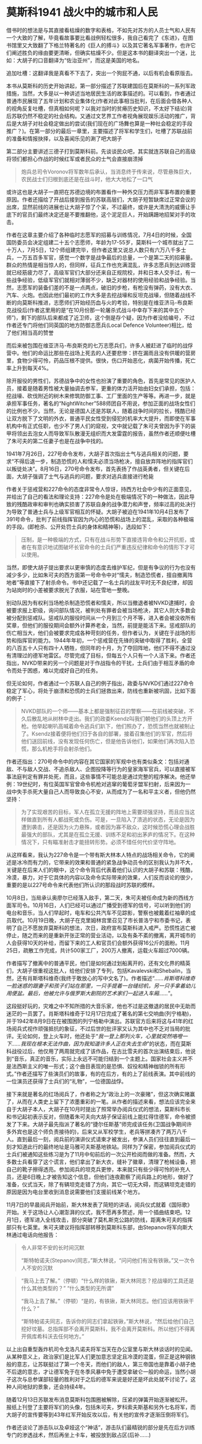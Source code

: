 # 莫斯科1941 战火中的城市和人民 #
借书时的想法是与其直接看枯燥的数字和表格，不如先对苏方的人员士气和人民有一个大致的了解，毕竟看故事要比看战例轻松很多，我自己看完了《东进》，在图书馆里又大致翻了下格兰特著名的《巨人的搏斗》以及其它著名军事著作，也许它们阐述胜负的缘由要更清晰，但确实枯燥不少。但是这本书的翻译突出一个迷，比如：大胡子的口音翻译为“佐治亚州”，而这是美国的地名。

追加吐槽：这翻译我是真看不下去了，突出一个狗屁不通，以后有机会看原版去。
  
本书从莫斯科的历史开始讲起，第一部分描述了苏联建国后在莫斯科的一系列军政措施，当然，大多是以一种讲述当地居民生活的故事描述的。可以看到，作者通过普通市民展现了五年计划和农业集体化(作者对此事相当批判，在后面会借各种人的视角反复吐槽，但真相如何呢？以我对当时的贫瘠历史知识，不太好下结论)背后苏联仍然不稳定的社会结构。又通过文艺界工作者视角展现娱乐活动的推广，背后是大胡子对社会稳定做出的尝试(我们现在的广场舞也算是一种社会稳定的手段推广？)。在第一部分的最后一章里，主要描述了将军和学生们，吐槽了苏联战前的准备和情报抉择，以及喜闻乐见的涮了吧大胡子

第二部分主要讲述三德子打到莫斯科前。先谈谈民众吧，其实就连苏联自己的高级将领们都担心作战的时候红军或者民众的士气会直接崩溃掉

> 炮兵总司令Voronov将军数年后承认，当消息终于传来说，尽管悬殊巨大，农民战士们归根到底还是在战斗时，他大大地松了一口气

或许这也是大胡子一直把在苏德边境的布置看作一种外交压力而非军事布置的重要原因。作者还描绘了开战后接到报告的苏联高层们，大胡子短暂缺席过正常会议的出席，显然前线的进展也让大胡子惊了个呆，不过最终，或许是大清洗的威慑让手底下的官员们最终决定还是不要推翻他，这个泥足巨人，开始蹒跚地招架对手的攻击。

作者在这章主要介绍了各种临时志愿军的招募与训练情况，7月4日的时候，全国国防委员会决定组建二十五个志愿师，年龄为17-55岁，莫斯科一个城市就出了二十万人，7月5日，12个师组建完毕，但作者这里又说总人数只有六万八千多士兵，一万五百多军官，感觉一个数字是战争最后的总量，一个是第二天的招募量。群众的热情是相当惊人的，但同样，征兵工作也充满混乱，许多志愿兵到达训练营就已经筋疲力尽了，高级军官们大部分还来自正规院校，并和日本人交手过，有一些战争经验，低级军官们就相对薄弱不少，缺乏对器材的使用经验和战争经验。当然，志愿军的装备们差的不是一点两点，破旧的步枪，有枪没有弹药，没有大衣、汽车、火炮。也因此他们最初的工作大多是去挖战壕和反坦克战壕，但随着战线不断的向莫斯科推进，志愿师们开始经历血与火的考验，特别是在维亚济马-布良斯克战役后(作者这里用的是“在10月份那一轮屠杀式战斗中幸存下来的其中五个师”)，剩下的部队后来都成了近卫师，这个倒是存个疑，因为作者没给编号，不过作者还专门将他们同英国的地方防御志愿兵(Local Defence Volunteer)相比，给了他们相当高的赞誉

而后来被包围在维亚济马-布良斯克的七万志愿兵们，许多人被赶进了临时的战俘营中。他们的命运比那些在战场上死去的人还要悲惨：挤在漏雨且没有供暖的营房里，食物少得可怜，药品压根不提供。很快，伤口开始恶化，病菌开始传播，死亡率上升到每天4%。

除开服役的男性们，苏德战争中的女性也扮演了重要的角色，首先是常见的医护人员，接着是随着男性被大量抽调去参军，更重的体力活开始由妇女们承担，包括：挖战壕、砍伐附近的树木来修筑防御工事、工厂里面的生产等等。再进一步，就是承担军事任务，著名的“NightWitcher”588师团自不用说，参加正面的战场女性们的比例也不少。当然，无论是德国人还是苏联人，随着战争时间的拉长，残酷已经让双方脱下了文明的外衣，普通平民女性受到侵犯的机率大大提升，而即使在军事机构中有正式任职，也少不了男人们的窥视，文中就记载了朱可夫曾因为手下的装甲将领出去泡女人而导致军队散漫无组织而大发雷霆的报告，虽然作者还顺便吐槽了朱可夫的第二任妻子也是在战争中找的。

1941年7月26日，227号命令发布，大胡子首次指出士气与逃兵相关的问题，要求“不得后退一步，制造恐慌的人和懦夫必须当场枪决，擅自放弃阵地的指挥官们以叛徒处决”。8月16日，270号命令发布，首先表扬了作战英勇者，但关键在后面，大胡子强调了士气与逃兵的问题，要求对逃兵直接进行枪毙

作者关于惩戒营和227命令的态度非常令人惊讶，持西方社会中少有的正面意见，并给出了自己的看法和理论支持：227命令是处在极端情况下的一种做法，因此导致的残酷政审和审判也确实损害了苏联自身的战争潜力和声誉，频率过高的处决行为导致了普通士兵与上级军官相互的怀疑。大胡子被迫在1941年10月4日发布了391号命令，批判了前线指挥官因为内心的恐慌和战场上的混乱，采取的各种极端的手段。(即枪杀、公开处罚士兵的身体和精神等)，选段如下：
> 压制，是一种极端的方式，只有在战斗形势下直接违背命令和公开抗拒，或者在有意识地试图破坏长官命令的士兵们严重违反纪律和命令的情形下才可以使用。

当然，即使大胡子提出要求以更审慎的态度去维护军纪，但是有争议的行为也没有减少多少，比如朱可夫的西方面第一号命令中对“懦夫，制造恐慌者，擅自撤离阵地者”等直接下了射杀命令。书中还记载了一名士兵的战友平时无不良纪律，却因为站岗时的小差被要求脱光了衣服，站在雪地一整晚。

别动队因为有权利当场枪杀制造恐慌者和懦夫，所以当撤退者被NVKD逮捕时，会被要求报上职级，询问部队情况，被判处有罪者会被当场枪决，其它人则大多数会被分配到惩戒队。惩戒队的服役时间从一个月到三个月不等，进入者会被没收所有奖章，但他们的服役期间会额外计算养老金，当然，前提是能活下来。惩戒部队的伤亡相当大，他们会被要求完成各种苛刻的任务，但作者认为，关键在于战场的形势和指挥官的能力。1944年年初，一个惩戒营在先锋的突破中取得了胜利，全营的八百五十人只有四十人牺牲，但同年的十月，为了夺回阵地，他们不得不通过没有清理过的德军地雷区。尽管完成了目标，但每五个人只有一个人活下来。作者还指出，NVKD带来的另一个问题是对于作战指令的干扰，士兵们由于相互矛盾的命令而处于困惑，难以完成好自己的任务。

但无论如何，作者通过一个苏联人自己的例子指出，政委与NVKD们通过227命令稳定了军心，将处于崩溃和恐慌的士兵们拯救出来，防线也重新被巩固，比如下面的例子：

> NVKD部队的一个师——基本上都是强制征召的警察——在前线被突破，不久后散乱地从树林中走出。我们的政委Ksendz叫我们朝他们的头顶上方开枪。他举起喇叭高喊着命令逃兵们趴下，他们照办了，恐慌当然也就被制止了。Ksendz接着便将他们归于各自的部署，接着召集他们的军官，然后将他们送回前线，没有发现任何伤亡，但是他告诉他们，如果他们再次陷入恐慌，那么机枪手将会射杀他们。

作者还指出：270号命令中的内容在其它国家的军规中也有类似条文：包括对通敌、不与敌人交战、不追杀敌人、企图投降等行为的皇家海军官兵，可以直接被军事法庭判定有罪并处死，而且，这些事情不可能总是通过完整的程序解决。他还举例：19世纪时，有位英国军官曾命令机枪对逃窜的葡萄牙盟军扫射，后来因为一战中失手杀死大量自己人而导致良心不安，从而成为了一名和平主义者，但他仍然坚持：
> 为了实现艰苦的目标，军人在孤立无援的阵地上需要顽强坚持，而且应当这样做直到所有人都战死或负伤。可是，一旦陷入了溃逃的状态，无论是因为遭到袭击，还是因为火力悬殊，或者因为寡不敌众，这时候恐慌心理会战胜最强大的部队，尤其是在孤立无援、训练不足和初出茅庐的情况下。在这种情况下，只有瞄准射击才能扭转形势。必须不惜任何代价坚守阵地。

从这样看来，我认为227命令是一个带有斯大林本人特点的战场相关命令，它的阐述是冰冷而有力的，它带来的效果和普通的紧急战争动员令的区别我认为并不大，关键是在后来人们的眼中，这个命令背后代表着他们认识的大胡子和苏联：残酷，冷漠，暴力，对于它具体的内容以及命令实际带来的效果，人们反而谈论的很少，重要的是以227号命令来代表他们所认识的那段战时苏联的模样。

10月8日，当局承认奥廖尔已经落入敌手，第二天，朱可夫被任命成为新的西线方面军司令。10月16日，人们已经可以通过广播受到德军的信号，可以听到他们的电台和音乐，当人们早起时，电车和公共汽车不见踪影，警察也被戴着红袖章的成员取代。10月19日晚，大胡子在克里姆林宫里召见了市长普洛宁和市委书记，表明了自己不愿放弃莫斯科的想法，次日，政府宣布莫斯科进入戒严。恐慌性逃亡被停止，随之而来的是重新开张正常的营业活动，以及有条不紊的撤离，离开城市的人会获得10天的补给，而留下来的工人和官员们会额外获得16公斤的面粉。11月25日，疏散工作完成，共计500家工厂，200万人撤离，运载火车超过7000辆。

作者描写了撤离中的普通平民，他们是如何通过划船离开的，还有文化界的精英们，大胡子很重视这批人，给他们安排了专列，包括Kavalevski和Shebalin，当然，还有肖斯塔科维奇(我终于敢放心的写中文名了)。作者描述“*……肖斯塔科维奇一脸迷惑的跟妻子和孩子们站在那里，一只手提着一台缝纫机，另一只手拿着幼儿用便盆。最后，他被允许与俄罗斯大剧院的艺术家们一起进入车厢……*”。

这段挺好玩的，灾难之中不知所措的大音乐家，他也不过是这撤退的居民中无助而迷茫的一员罢了。肖斯塔科维奇于12月17日完成了著名的第七交响曲(列宁格勒)，并于1942年8月9日在在被围困的列宁格勒中演出。苏联官方后来将这与41年的红场阅兵式视作顽强抵抗的象征，不过后世的批评家又认为其中也不乏对当局的批评。无论如何，登上火车时，他还处于“*我一登上那列火车，心里就突然咯噔一下……我现在根本无法作曲，因为我知道许多人正在失去生命*”的状态，而在莫斯科战役过后，他仅用了两周就完成了该作品，在古比雪夫的首次出演结束后，他说到“音乐，真正的音乐，实际上永远不可能归结到一个主题上。国家社会主义并不是法西斯主义的唯一形式；这个曲目表现的是恐惧、奴役和精神枷锁的所有形式。”作者还描写了些演员们的故事，有的在后方，有的上了前线表演。其中前线的一位演员还获得了士兵们的“礼物”，一位德国战俘。

接下来就是著名的红场阅兵了，作者称之为“政治上的一次豪赌”，但这次确实赌赢了，从而在人类史上留下了浓墨重彩的一笔。从作者的描述来看，想法应该完全来自于大胡子本人，大胡子在10月时提出了照常举办阅兵仪式的想法，莫斯科市长和书记起初表示反对，但随着朱可夫向大胡子保证前线上能扛得住德军，命令被颁发了下来。大胡子最先指派了著名的“捷尔任斯基”师完成该任务(卫国战争期间许多外宾也是这个师负责接待的)，后来又从军校学生，老兵等拼凑齐了两万八千人。直到最后一刻，阅兵前的演讲仪式请柬才被发出，参演人员们往往直到最后一刻才知道此行的最终地址是马雅可夫斯基地铁站。同样为了保密，参加阅兵仪式的士兵们被通知这些练习是为了11月中旬前后的一次公开检阅而做的准备。然而，大多数士兵看穿了这个谎言，他们拿出了新大衣，缝补了徽章，清理了枪械设备，把自己的靴子擦得透亮。参加阅兵的坦克兵更惨，本来就只有些少得可怜的补充人员，还是6日晚上才被告知这个信息，但他们连夜勘察了阅兵路上的地形，做好了准备，仪式当天，除了有辆坦克走错了方向，其它一切无大碍，而这辆坦克走错的原因是因为电台里收到消息说需要他们支援前线某个地方。

11月7日的早晨阅兵开始前，斯大林发表了简短的讲话，阅兵仪式就着《国际歌》开始。关于这场让人心潮澎湃的仪式，我不愿再多赘述，用一个插曲结束吧。12月1日，德军进入全线攻击，部分突破了莫札斯克公路的防线，距离朱可夫的指挥部只有七英里。朱可夫建议将指挥部转移到莫斯科东部，由Stepanov将军向斯大林通过电话向他报告：
> 令人非常不安的长时间沉默
> 
> “斯特帕诺夫(Stepanov)同志，”斯大林说，“问问他们有没有铁锹。”又一次令人不安的沉默

> “我马上去了解。”（停顿）“什么样的铁锹，斯大林同志？挖战壕的工具还是什么其他类型的？”
> “什么类型的无所谓”
> 
> “我马上去了解。”（停顿）“是的，有铁锹，斯大林同志。他们应该用铁锹干什么？”
> 
> “斯特帕诺夫同志，告诉你的同志们拿起铁锹，”斯大林说，“然后给他们自己挖好坟墓。总指挥部不会离开莫斯科，我不会离开莫斯科。所以他们不得离开佩库希科沃去任何地方。”

以上出自重型轰炸机司令戈洛凡诺夫将军当天在办公室里与斯大林谈话时的见闻。从某种意义上，政治家们是比军人们更加意志坚定且冷漠的混蛋，但正是这种钢铁般的意志，让苏联挺过了第一个冬天，而他们的敌人，第三帝国也是靠着小胡子绝不后退的意志，才让德军免于在冬季风暴中免于遭受拿破仑一般的命运，当然小胡子这次与总参谋部较量的胜利对于之后的德军来说是好还是坏此处就不讨论了。这种人间地狱的景象，还会持续4年。

随着12月13日苏联发布消息莫斯科包围圈被解除，压紧的弹簧开始逐渐被松开。报纸上刊登了主要将军们的头像，包括朱可夫，罗科索夫斯基和另外七名将军，而大胡子的宣传要等到43年红军开始反攻以后，有关他的宣传才逐渐压倒将军们。

作者还谈论了游击队以及卓娅这个“神话”，游击队们最精锐的部分是先在后方训练专门的渗透战术，然后再坐上卡车，被投放到敌占区(后补……)

